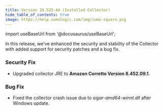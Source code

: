 ```yaml
---
title: Version 19.525-44 (Installed Collector)
hide_table_of_contents: true
image: https://help.sumologic.com/img/sumo-square.png
---
```


import useBaseUrl from '@docusaurus/useBaseUrl';

In this release, we've enhanced the security and stability of the Collector with added support for security patches and a bug fix.

### Security Fix

- Upgraded collector JRE to **Amazon Corretto Version 8.452.09.1**.

### Bug Fix

- Fixed the collector crash issue due to *sigar-amd64-winnt.dll* after Windows update.